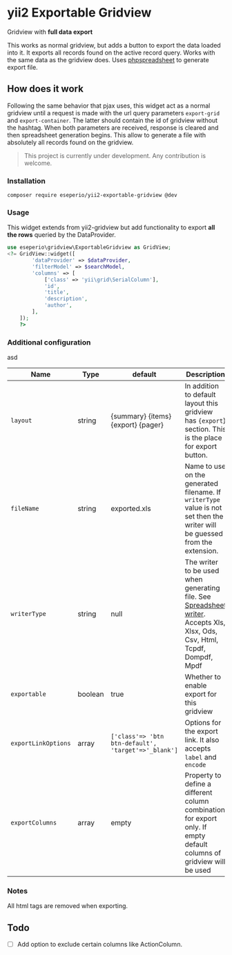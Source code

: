 # yii2 Exportable Gridview
Gridview with **full data export**

This works as normal gridview, but adds a button to export the data loaded into it.
It exports all records found on the active record query. Works with the same data
as the gridview does. Uses [phpspreadsheet](https://github.com/PHPOffice/PhpSpreadsheet)
to generate export file.

## How does it work
Following the same behavior that pjax uses, this widget act as a normal gridview until
a request is made with the url query parameters `export-grid` and `export-container`.
The latter should contain the id of gridview without the hashtag. When both parameters are received, response
is cleared and then spreadsheet generation begins. This allow to generate a file with absolutely all
records found on the gridview.


> This project is currently under development. Any contribution is welcome.


### Installation
```
composer require eseperio/yii2-exportable-gridview @dev
```

### Usage

This widget extends from yii2-gridview but add functionality to export
**all the rows** queried by the DataProvider.


```php
use eseperio\gridview\ExportableGridview as GridView;
<?= GridView::widget([
        'dataProvider' => $dataProvider,
        'filterModel' => $searchModel,
        'columns' => [
            ['class' => 'yii\grid\SerialColumn'],
            'id',
            'title',
            'description',
            'author',
        ],
    ]);
    ?>

```

### Additional configuration
asd

|Name|Type|default|Description|
|----|----|-------|-----------|
|`layout`|string|{summary} {items} {export} {pager}|In addition to default layout this gridview has `{export`} section. This is the place for export button.|
|`fileName`|string|exported.xls|Name to use on the generated filename. If `writerType` value is not set then the writer will be guessed from the extension.|
|`writerType`|string|null| The writer to be used when generating file. See [Spreadsheet writer](https://phpspreadsheet.readthedocs.io/en/develop/topics/reading-and-writing-to-file/). Accepts Xls, Xlsx, Ods, Csv, Html, Tcpdf, Dompdf, Mpdf|
|`exportable`|boolean|true|Whether to enable export for this gridview |
|`exportLinkOptions`|array| `['class'=> 'btn btn-default', 'target'=>'_blank']` |Options for the export link. It also accepts `label` and `encode`|
|`exportColumns`|array|empty|Property to define a different column combination for export only. If empty default columns of gridview will be used|

### Notes
All html tags are removed when exporting.

## Todo
* [ ] Add option to exclude certain columns like ActionColumn.

